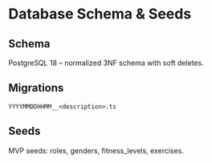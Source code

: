 # Database Schema & Seeds
## Schema
PostgreSQL 18 – normalized 3NF schema with soft deletes.
## Migrations
`YYYYMMDDHHMM__<description>.ts`
## Seeds
MVP seeds: roles, genders, fitness_levels, exercises.
